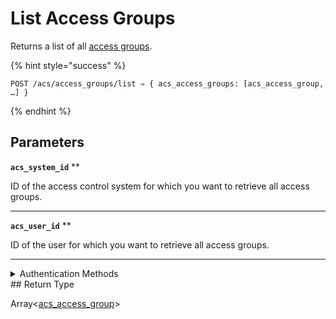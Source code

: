 # List Access Groups

Returns a list of all [access groups](https://docs.seam.co/latest/capability-guides/access-systems/assigning-users-to-access-groups).

{% hint style="success" %}
```
POST /acs/access_groups/list ⇒ { acs_access_groups: [acs_access_group, …] }
```
{% endhint %}

## Parameters

**`acs_system_id`** **


ID of the access control system for which you want to retrieve all access groups.

---

**`acs_user_id`** **


ID of the user for which you want to retrieve all access groups.

---


<details>

<summary>Authentication Methods</summary>

- API key
- Personal access token
  <br>Must also include the `seam-workspace` header in the request.
</details>
## Return Type

Array<[acs\_access\_group](./)>
